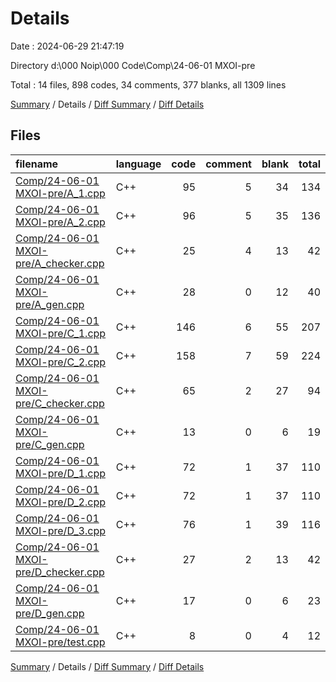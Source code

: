 # Details

Date : 2024-06-29 21:47:19

Directory d:\\000 Noip\\000 Code\\Comp\\24-06-01 MXOI-pre

Total : 14 files,  898 codes, 34 comments, 377 blanks, all 1309 lines

[Summary](results.md) / Details / [Diff Summary](diff.md) / [Diff Details](diff-details.md)

## Files
| filename | language | code | comment | blank | total |
| :--- | :--- | ---: | ---: | ---: | ---: |
| [Comp/24-06-01 MXOI-pre/A_1.cpp](/Comp/24-06-01%20MXOI-pre/A_1.cpp) | C++ | 95 | 5 | 34 | 134 |
| [Comp/24-06-01 MXOI-pre/A_2.cpp](/Comp/24-06-01%20MXOI-pre/A_2.cpp) | C++ | 96 | 5 | 35 | 136 |
| [Comp/24-06-01 MXOI-pre/A_checker.cpp](/Comp/24-06-01%20MXOI-pre/A_checker.cpp) | C++ | 25 | 4 | 13 | 42 |
| [Comp/24-06-01 MXOI-pre/A_gen.cpp](/Comp/24-06-01%20MXOI-pre/A_gen.cpp) | C++ | 28 | 0 | 12 | 40 |
| [Comp/24-06-01 MXOI-pre/C_1.cpp](/Comp/24-06-01%20MXOI-pre/C_1.cpp) | C++ | 146 | 6 | 55 | 207 |
| [Comp/24-06-01 MXOI-pre/C_2.cpp](/Comp/24-06-01%20MXOI-pre/C_2.cpp) | C++ | 158 | 7 | 59 | 224 |
| [Comp/24-06-01 MXOI-pre/C_checker.cpp](/Comp/24-06-01%20MXOI-pre/C_checker.cpp) | C++ | 65 | 2 | 27 | 94 |
| [Comp/24-06-01 MXOI-pre/C_gen.cpp](/Comp/24-06-01%20MXOI-pre/C_gen.cpp) | C++ | 13 | 0 | 6 | 19 |
| [Comp/24-06-01 MXOI-pre/D_1.cpp](/Comp/24-06-01%20MXOI-pre/D_1.cpp) | C++ | 72 | 1 | 37 | 110 |
| [Comp/24-06-01 MXOI-pre/D_2.cpp](/Comp/24-06-01%20MXOI-pre/D_2.cpp) | C++ | 72 | 1 | 37 | 110 |
| [Comp/24-06-01 MXOI-pre/D_3.cpp](/Comp/24-06-01%20MXOI-pre/D_3.cpp) | C++ | 76 | 1 | 39 | 116 |
| [Comp/24-06-01 MXOI-pre/D_checker.cpp](/Comp/24-06-01%20MXOI-pre/D_checker.cpp) | C++ | 27 | 2 | 13 | 42 |
| [Comp/24-06-01 MXOI-pre/D_gen.cpp](/Comp/24-06-01%20MXOI-pre/D_gen.cpp) | C++ | 17 | 0 | 6 | 23 |
| [Comp/24-06-01 MXOI-pre/test.cpp](/Comp/24-06-01%20MXOI-pre/test.cpp) | C++ | 8 | 0 | 4 | 12 |

[Summary](results.md) / Details / [Diff Summary](diff.md) / [Diff Details](diff-details.md)